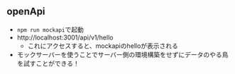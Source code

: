 ## openApi
- ```npm run mockapi```で起動
- http://localhost:3001/api/v1/hello
  - これにアクセスすると、mockapiのhelloが表示される
- モックサーバーを使うことでサーバー側の環境構築をせずにデータのやる鳥を試すことができる！